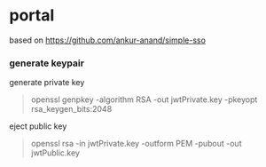 # portal



based on https://github.com/ankur-anand/simple-sso


### generate keypair

generate private key

> openssl genpkey -algorithm RSA -out jwtPrivate.key -pkeyopt rsa_keygen_bits:2048

eject public key

> openssl rsa -in jwtPrivate.key -outform PEM -pubout -out jwtPublic.key
